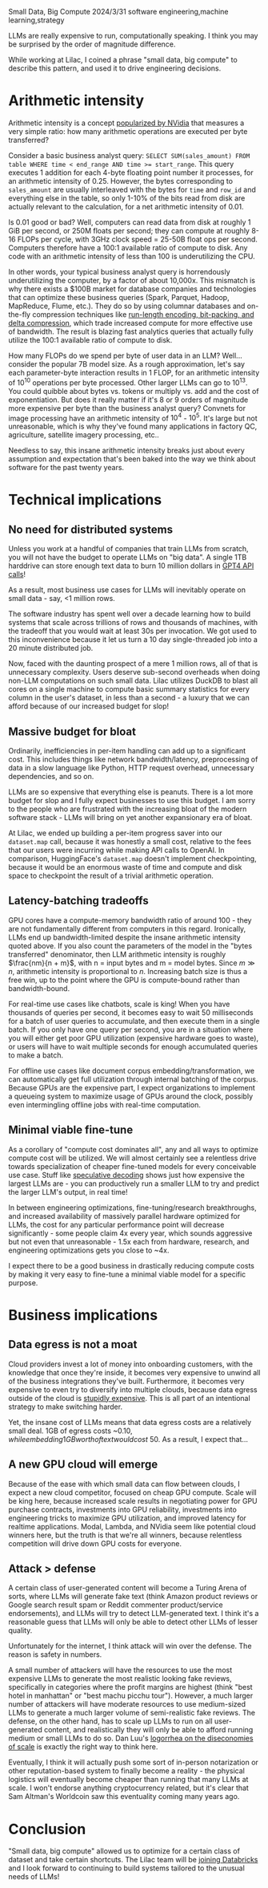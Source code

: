 Small Data, Big Compute
2024/3/31
software engineering,machine learning,strategy

LLMs are really expensive to run, computationally speaking. I think you may be surprised by the order of magnitude difference.

While working at Lilac, I coined a phrase "small data, big compute" to describe this pattern, and used it to drive engineering decisions.

# Arithmetic intensity

Arithmetic intensity is a concept [popularized by NVidia](https://docs.nvidia.com/deeplearning/performance/dl-performance-gpu-background/index.html#understand-perf) that measures a very simple ratio: how many arithmetic operations are executed per byte transferred?

Consider a basic business analyst query: `SELECT SUM(sales_amount) FROM table WHERE time < end_range AND time >= start_range`. This query executes 1 addition for each 4-byte floating point number it processes, for an arithmetic intensity of 0.25. However, the bytes corresponding to `sales_amount` are usually interleaved with the bytes for `time` and `row_id` and everything else in the table, so only 1-10% of the bits read from disk are actually relevant to the calculation, for a net arithmetic intensity of 0.01.

Is 0.01 good or bad? Well, computers can read data from disk at roughly 1 GiB per second, or 250M floats per second; they can compute at roughly 8-16 FLOPs per cycle, with 3GHz clock speed = 25-50B float ops per second. Computers therefore have a 100:1 available ratio of compute to disk. Any code with an arithmetic intensity of less than 100 is underutilizing the CPU.

In other words, your typical business analyst query is horrendously underutilizing the computer, by a factor of about 10,000x. This mismatch is why there exists a $100B market for database companies and technologies that can optimize these business queries (Spark, Parquet, Hadoop, MapReduce, Flume, etc.). They do so by using columnar databases and on-the-fly compression techniques like [run-length encoding, bit-packing, and delta compression](https://duckdb.org/2022/10/28/lightweight-compression.html), which trade increased compute for more effective use of bandwidth. The result is blazing fast analytics queries that actually fully utilize the 100:1 available ratio of compute to disk.

How many FLOPs do we spend per byte of user data in an LLM? Well... consider the popular 7B model size. As a rough approximation, let's say each parameter-byte interaction results in 1 FLOP, for an arithmetic intensity of $10^{10}$ operations per byte processed. Other larger LLMs can go to $10^{13}$. You could quibble about bytes vs. tokens or multiply vs. add and the cost of exponentiation. But does it really matter if it's 8 or 9 orders of magnitude more expensive per byte than the business analyst query? Convnets for image processing have an arithmetic intensity of $10^4$ - $10^5$. It's large but not unreasonable, which is why they've found many applications in factory QC, agriculture, satellite imagery processing, etc..

Needless to say, this insane arithmetic intensity breaks just about every assumption and expectation that's been baked into the way we think about software for the past twenty years.

# Technical implications

## No need for distributed systems

Unless you work at a handful of companies that train LLMs from scratch, you will not have the budget to operate LLMs on "big data". A single 1TB harddrive can store enough text data to burn 10 million dollars in [GPT4 API calls](https://help.openai.com/en/articles/7127956-how-much-does-gpt-4-cost)!

As a result, most business use cases for LLMs will inevitably operate on small data - say, <1 million rows.

The software industry has spent well over a decade learning how to build systems that scale across trillions of rows and thousands of machines, with the tradeoff that you would wait at least 30s per invocation. We got used to this inconvenience because it let us turn a 10 day single-threaded job into a 20 minute distributed job.

Now, faced with the daunting prospect of a mere 1 million rows, all of that is unnecessary complexity. Users deserve sub-second overheads when doing non-LLM computations on such small data. Lilac utilizes DuckDB to blast all cores on a single machine to compute basic summary statistics for every column in the user's dataset, in less than a second - a luxury that we can afford because of our increased budget for slop!

## Massive budget for bloat

Ordinarily, inefficiencies in per-item handling can add up to a significant cost. This includes things like network bandwidth/latency, preprocessing of data in a slow language like Python, HTTP request overhead, unnecessary dependencies, and so on.

LLMs are so expensive that everything else is peanuts. There is a lot more budget for slop and I fully expect businesses to use this budget. I am sorry to the people who are frustrated with the increasing bloat of the modern software stack - LLMs will bring on yet another expansionary era of bloat.

At Lilac, we ended up building a per-item progress saver into our `dataset.map` call, because it was honestly a small cost, relative to the fees that our users were incurring while making API calls to OpenAI. In comparison, HuggingFace's `dataset.map` doesn't implement checkpointing, because it would be an enormous waste of time and compute and disk space to checkpoint the result of a trivial arithmetic operation.

## Latency-batching tradeoffs

GPU cores have a compute-memory bandwidth ratio of around 100 - they are not fundamentally different from computers in this regard. Ironically, LLMs end up bandwidth-limited despite the insane arithmetic intensity quoted above. If you also count the parameters of the model in the "bytes transferred" denominator, then LLM arithmetic intensity is roughly $\frac{nm}{n + m}$, with n = input bytes and m = model bytes. Since $m \gg n$, arithmetic intensity is proportional to $n$. Increasing batch size is thus a free win, up to the point where the GPU is compute-bound rather than bandwidth-bound.

For real-time use cases like chatbots, scale is king! When you have thousands of queries per second, it becomes easy to wait 50 milliseconds for a batch of user queries to accumulate, and then execute them in a single batch. If you only have one query per second, you are in a situation where you will either get poor GPU utilization (expensive hardware goes to waste), or users will have to wait multiple seconds for enough accumulated queries to make a batch.

For offline use cases like document corpus embedding/transformation, we can automatically get full utilization through internal batching of the corpus. Because GPUs are the expensive part, I expect organizations to implement a queueing system to maximize usage of GPUs around the clock, possibly even intermingling offline jobs with real-time computation.

## Minimal viable fine-tune

As a corollary of "compute cost dominates all", any and all ways to optimize compute cost will be utilized. We will almost certainly see a relentless drive towards specialization of cheaper fine-tuned models for every conceivable use case. Stuff like [speculative decoding](https://arxiv.org/abs/2302.01318) shows just how expensive the largest LLMs are - you can productively run a smaller LLM to try and predict the larger LLM's output, in real time! 

In between engineering optimizations, fine-tuning/research breakthroughs, and increased availability of massively parallel hardware optimized for LLMs, the cost for any particular performance point will decrease significantly - some people claim 4x every year, which sounds aggressive but not even that unreasonable - 1.5x each from hardware, research, and engineering optimizations gets you close to ~4x.

I expect there to be a good business in drastically reducing compute costs by making it very easy to fine-tune a minimal viable model for a specific purpose.

# Business implications

## Data egress is not a moat

Cloud providers invest a lot of money into onboarding customers, with the knowledge that once they're inside, it becomes very expensive to unwind all of the business integrations they've built. Furthermore, it becomes very expensive to even try to diversify into multiple clouds, because data egress outside of the cloud is [stupidly expensive](https://www.hostdime.com/blog/data-egress-fees-cloud/). This is all part of an intentional strategy to make switching harder.

Yet, the insane cost of LLMs means that data egress costs are a relatively small deal. 1GB of egress costs ~$0.10, while embedding 1GB worth of text would cost ~$50. As a result, I expect that...

## A new GPU cloud will emerge

Because of the ease with which small data can flow between clouds, I expect a new cloud competitor, focused on cheap GPU compute. Scale will be king here, because increased scale results in negotiating power for GPU purchase contracts, investments into GPU reliability, investments into engineering tricks to maximize GPU utilization, and improved latency for realtime applications. Modal, Lambda, and NVidia seem like potential cloud winners here, but the truth is that we're all winners, because relentless competition will drive down GPU costs for everyone.

## Attack > defense

A certain class of user-generated content will become a Turing Arena of sorts, where LLMs will generate fake text (think Amazon product reviews or Google search result spam or Reddit commenter product/service endorsements), and LLMs will try to detect LLM-generated text. I think it's a reasonable guess that LLMs will only be able to detect other LLMs of lesser quality.

Unfortunately for the internet, I think attack will win over the defense. The reason is safety in numbers.

A small number of attackers will have the resources to use the most expensive LLMs to generate the most realistic looking fake reviews, specifically in categories where the profit margins are highest (think "best hotel in manhattan" or "best machu picchu tour"). However, a much larger number of attackers will have moderate resources to use medium-sized LLMs to generate a much larger volume of semi-realistic fake reviews. The defense, on the other hand, has to scale up LLMs to run on all user-generated content, and realistically they will only be able to afford running medium or small LLMs to do so. Dan Luu's [logorrhea on the diseconomies of scale](https://danluu.com/diseconomies-scale/) is exactly the right way to think here.

Eventually, I think it will actually push some sort of in-person notarization or other reputation-based system to finally become a reality - the physical logistics will eventually become cheaper than running that many LLMs at scale. I won't endorse anything cryptocurrency related, but it's clear that Sam Altman's Worldcoin saw this eventuality coming many years ago.

# Conclusion

"Small data, big compute" allowed us to optimize for a certain class of dataset and take certain shortcuts. The Lilac team will be [joining Databricks](https://www.databricks.com/blog/lilac-joins-databricks-simplify-unstructured-data-evaluation-generative-ai) and I look forward to continuing to build systems tailored to the unusual needs of LLMs!